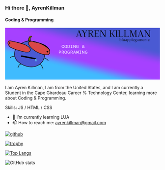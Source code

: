 ### Hi there 👋, AyrenKillman
#### Coding & Programming
![Coding & Programming](https://github.com/AyrenLKillman/AyrenLKillman/blob/main/Banner.png?raw=true)

I am Ayren Killman, I am from the United States, and I am currently a Student in the Cape Girardeau Career % Technology Center, learning more about Coding & Programming.

Skills: JS / HTML / CSS

- 🌱 I’m currently learning LUA 
- 📫 How to reach me: ayrenkillman@gmail.com 


[<img src='https://cdn.jsdelivr.net/npm/simple-icons@3.0.1/icons/github.svg' alt='github' height='40'>](https://github.com/AyrenLKillman)  

[![trophy](https://github-profile-trophy.vercel.app/?username=AyrenLKillman)](https://github.com/ryo-ma/github-profile-trophy)

[![Top Langs](https://github-readme-stats.vercel.app/api/top-langs/?username=AyrenLKillman)](https://github.com/anuraghazra/github-readme-stats)

![GitHub stats](https://github-readme-stats.vercel.app/api?username=AyrenLKillman&show_icons=true)  

